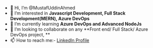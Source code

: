 - 👋 Hi, I’m @MustafUddinAhmed
- 👀 I’m interested in **Javascript Development, Full Stack Development(MERN), Azure DevOps**
- 🌱 I’m currently learning **Azure DevOps and Advanced NodeJs**
- 💞️ I’m looking to collaborate on any **Front end/ Full Stack/ Azure DevOps project, **
- 📫 How to reach me:- [LinkedIn Profile](https://www.linkedin.com/in/mustafuddinahmed/ "LinkedIn Profile")

<!---
MustafUddinAhmed/MustafUddinAhmed is a ✨ special ✨ repository because its `README.md` (this file) appears on your GitHub profile.
You can click the Preview link to take a look at your changes.
--->
